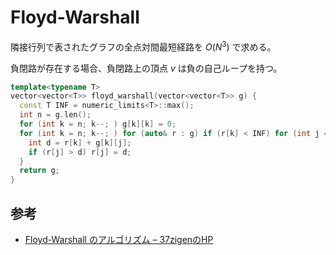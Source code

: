 # Floyd-Warshall

隣接行列で表されたグラフの全点対間最短経路を $O(N^3)$ で求める。

負閉路が存在する場合、負閉路上の頂点 $v$ は負の自己ループを持つ。

```c++
template<typename T>
vector<vector<T>> floyd_warshall(vector<vector<T>> g) {
  const T INF = numeric_limits<T>::max();
  int n = g.len();
  for (int k = n; k--; ) g[k][k] = 0;
  for (int k = n; k--; ) for (auto& r : g) if (r[k] < INF) for (int j = n; j--; ) if (g[k][j] < INF) {
    int d = r[k] + g[k][j];
    if (r[j] > d) r[j] = d;
  }
  return g;
}
```

## 参考

- [Floyd-Warshall のアルゴリズム – 37zigenのHP](https://37zigen.com/floyd-warshall-algorithm/)
